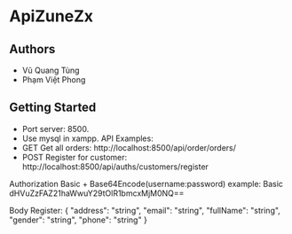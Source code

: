 # ApiZuneZx
## Authors
- Vũ Quang Tùng 
- Phạm Việt Phong
## Getting Started
- Port server: 8500.
- Use mysql in xampp.
API Examples: 
- GET Get all orders: http://localhost:8500/api/order/orders/
- POST Register for customer: http://localhost:8500/api/auths/customers/register 


Authorization Basic + Base64Encode(username:password) example: Basic dHVuZzFAZ21haWwuY29tOlR1bmcxMjM0NQ==

Body Register:
{
  "address": "string",
  "email": "string",
  "fullName": "string",
  "gender": "string",
  "phone": "string"
}
